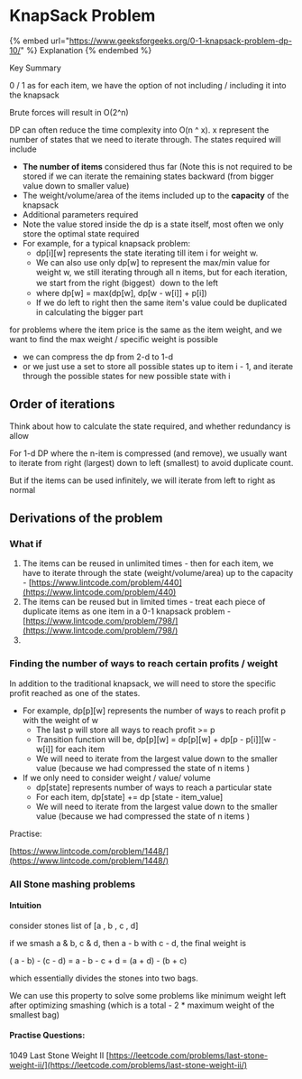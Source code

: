 # KnapSack Problem

{% embed url="https://www.geeksforgeeks.org/0-1-knapsack-problem-dp-10/" %}
Explanation
{% endembed %}

Key Summary

0 / 1 as for each item, we have the option of not including / including it into the knapsack

Brute forces will result in O(2^n)&#x20;

DP can often reduce the time complexity into O(n ^ x). x represent the number of states that we need to iterate through. The states required will include

* **The number of items** considered thus far (Note this is not required to be stored if we can iterate the remaining states backward (from bigger value down to smaller value)
* The weight/volume/area of the items included up to the **capacity** of the knapsack&#x20;
* Additional parameters required
* Note the value stored inside the dp is a state itself, most often we only store the optimal state required
* For example, for a typical knapsack problem:&#x20;
  * dp\[i]\[w] represents the state iterating till item i for weight w.&#x20;
  * We can also use only dp\[w] to represent the max/min value for weight w, we still iterating through all n items, but for each iteration, we start from the right (biggest）down to the left&#x20;
  * where dp\[w] = max(dp\[w], dp\[w - w\[i]] + p\[i])
  * If we do left to right then the same item's value could be duplicated in calculating the bigger part

for problems where the item price is the same as the item weight, and we want to find the max weight / specific weight is possible

* we can compress the dp from 2-d to 1-d
* or we just use a set to store all possible states up to item i - 1, and iterate through the possible states for new possible state with i&#x20;

## Order of iterations

Think about how to calculate the state required, and whether redundancy is allow

For 1-d DP where the n-item is compressed (and remove), we usually want to iterate from right (largest) down to left (smallest) to avoid duplicate count.&#x20;

But if the items can be used infinitely, we will iterate from left to right as normal



## Derivations of the problem

### What if

1. The items can be reused in unlimited times - then for each item, we have to iterate through the state (weight/volume/area) up to the capacity - [https://www.lintcode.com/problem/440](https://www.lintcode.com/problem/440)
2. The items can be reused but in limited times - treat each piece of duplicate items as one item in a 0-1 knapsack problem - [https://www.lintcode.com/problem/798/](https://www.lintcode.com/problem/798/)
3.

### Finding the number of ways to reach certain profits / weight

In addition to the traditional knapsack, we will need to store the specific profit reached as one of the states.&#x20;

* For example, dp\[p]\[w] represents the number of ways to reach profit p with the weight of w
  * The last p will store all ways to reach profit >= p
  * Transition function will be, dp\[p]\[w] = dp\[p]\[w] + dp\[p - p\[i]]\[w - w\[i]] for each item
  * We will need to iterate from the largest value down to the smaller value (because we had compressed the state of n items )
* If we only need to consider weight / value/ volume
  * dp\[state] represents number of ways to reach a particular state
  * For each item, dp\[state] += dp \[state - item\_value]
  * We will need to iterate from the largest value down to the smaller value (because we had compressed the state of n items )

Practise:

[https://www.lintcode.com/problem/1448/](https://www.lintcode.com/problem/1448/)



### All Stone mashing problems

#### Intuition

consider stones list of \[a , b , c , d]

if we smash a & b, c & d, then a - b with c - d, the final weight is&#x20;

( a - b) - (c - d) = a - b - c + d = (a + d) - (b + c)&#x20;

which essentially divides the stones into two bags.&#x20;

We can use this property to solve some problems like minimum weight left after optimizing smashing (which is a total - 2 \* maximum weight of the smallest bag)

#### Practise Questions:

1049  Last Stone Weight II [https://leetcode.com/problems/last-stone-weight-ii/](https://leetcode.com/problems/last-stone-weight-ii/)
